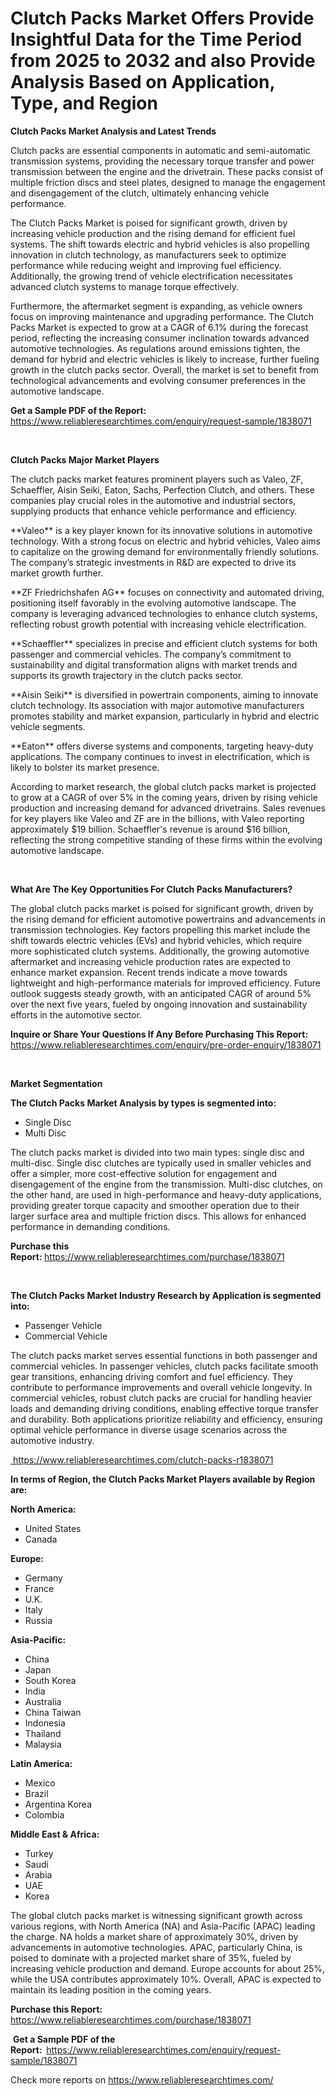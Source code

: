 <p><h1>Clutch Packs Market Offers Provide Insightful Data for the Time Period from 2025 to 2032 and also Provide Analysis Based on Application, Type, and Region</h1></p><p><strong>Clutch Packs Market Analysis and Latest Trends</strong></p>
<p><p>Clutch packs are essential components in automatic and semi-automatic transmission systems, providing the necessary torque transfer and power transmission between the engine and the drivetrain. These packs consist of multiple friction discs and steel plates, designed to manage the engagement and disengagement of the clutch, ultimately enhancing vehicle performance.</p><p>The Clutch Packs Market is poised for significant growth, driven by increasing vehicle production and the rising demand for efficient fuel systems. The shift towards electric and hybrid vehicles is also propelling innovation in clutch technology, as manufacturers seek to optimize performance while reducing weight and improving fuel efficiency. Additionally, the growing trend of vehicle electrification necessitates advanced clutch systems to manage torque effectively.</p><p>Furthermore, the aftermarket segment is expanding, as vehicle owners focus on improving maintenance and upgrading performance. The Clutch Packs Market is expected to grow at a CAGR of 6.1% during the forecast period, reflecting the increasing consumer inclination towards advanced automotive technologies. As regulations around emissions tighten, the demand for hybrid and electric vehicles is likely to increase, further fueling growth in the clutch packs sector. Overall, the market is set to benefit from technological advancements and evolving consumer preferences in the automotive landscape.</p></p>
<p><strong>Get a Sample PDF of the Report:&nbsp;</strong> <a href="https://www.reliableresearchtimes.com/enquiry/request-sample/1838071?utm_campaign=2196&utm_medium=2&utm_source=Github&utm_content=ia&utm_term=30032025&utm_id=clutch-packs">https://www.reliableresearchtimes.com/enquiry/request-sample/1838071</a></p>
<p>&nbsp;</p>
<p><strong>Clutch Packs Major Market Players</strong></p>
<p><p>The clutch packs market features prominent players such as Valeo, ZF, Schaeffler, Aisin Seiki, Eaton, Sachs, Perfection Clutch, and others. These companies play crucial roles in the automotive and industrial sectors, supplying products that enhance vehicle performance and efficiency.</p><p>**Valeo** is a key player known for its innovative solutions in automotive technology. With a strong focus on electric and hybrid vehicles, Valeo aims to capitalize on the growing demand for environmentally friendly solutions. The company’s strategic investments in R&D are expected to drive its market growth further.</p><p>**ZF Friedrichshafen AG** focuses on connectivity and automated driving, positioning itself favorably in the evolving automotive landscape. The company is leveraging advanced technologies to enhance clutch systems, reflecting robust growth potential with increasing vehicle electrification.</p><p>**Schaeffler** specializes in precise and efficient clutch systems for both passenger and commercial vehicles. The company’s commitment to sustainability and digital transformation aligns with market trends and supports its growth trajectory in the clutch packs sector.</p><p>**Aisin Seiki** is diversified in powertrain components, aiming to innovate clutch technology. Its association with major automotive manufacturers promotes stability and market expansion, particularly in hybrid and electric vehicle segments.</p><p>**Eaton** offers diverse systems and components, targeting heavy-duty applications. The company continues to invest in electrification, which is likely to bolster its market presence.</p><p>According to market research, the global clutch packs market is projected to grow at a CAGR of over 5% in the coming years, driven by rising vehicle production and increasing demand for advanced drivetrains. Sales revenues for key players like Valeo and ZF are in the billions, with Valeo reporting approximately $19 billion. Schaeffler's revenue is around $16 billion, reflecting the strong competitive standing of these firms within the evolving automotive landscape.</p></p>
<p>&nbsp;</p>
<p><strong>What Are The Key Opportunities For Clutch Packs Manufacturers?</strong></p>
<p><p>The global clutch packs market is poised for significant growth, driven by the rising demand for efficient automotive powertrains and advancements in transmission technologies. Key factors propelling this market include the shift towards electric vehicles (EVs) and hybrid vehicles, which require more sophisticated clutch systems. Additionally, the growing automotive aftermarket and increasing vehicle production rates are expected to enhance market expansion. Recent trends indicate a move towards lightweight and high-performance materials for improved efficiency. Future outlook suggests steady growth, with an anticipated CAGR of around 5% over the next five years, fueled by ongoing innovation and sustainability efforts in the automotive sector.</p></p>
<p><strong>Inquire or Share Your Questions If Any Before Purchasing This Report:</strong> <a href="https://www.reliableresearchtimes.com/enquiry/pre-order-enquiry/1838071?utm_campaign=2196&utm_medium=2&utm_source=Github&utm_content=ia&utm_term=30032025&utm_id=clutch-packs">https://www.reliableresearchtimes.com/enquiry/pre-order-enquiry/1838071</a></p>
<p>&nbsp;</p>
<p><strong>Market Segmentation</strong></p>
<p><strong>The Clutch Packs Market Analysis by types is segmented into:</strong></p>
<p><ul><li>Single Disc</li><li>Multi Disc</li></ul></p>
<p><p>The clutch packs market is divided into two main types: single disc and multi-disc. Single disc clutches are typically used in smaller vehicles and offer a simpler, more cost-effective solution for engagement and disengagement of the engine from the transmission. Multi-disc clutches, on the other hand, are used in high-performance and heavy-duty applications, providing greater torque capacity and smoother operation due to their larger surface area and multiple friction discs. This allows for enhanced performance in demanding conditions.</p></p>
<p><strong>Purchase this Report:&nbsp;</strong><a href="https://www.reliableresearchtimes.com/purchase/1838071?utm_campaign=2196&utm_medium=2&utm_source=Github&utm_content=ia&utm_term=30032025&utm_id=clutch-packs">https://www.reliableresearchtimes.com/purchase/1838071</a></p>
<p>&nbsp;</p>
<p><strong>The Clutch Packs Market Industry Research by Application is segmented into:</strong></p>
<p><ul><li>Passenger Vehicle</li><li>Commercial Vehicle</li></ul></p>
<p><p>The clutch packs market serves essential functions in both passenger and commercial vehicles. In passenger vehicles, clutch packs facilitate smooth gear transitions, enhancing driving comfort and fuel efficiency. They contribute to performance improvements and overall vehicle longevity. In commercial vehicles, robust clutch packs are crucial for handling heavier loads and demanding driving conditions, enabling effective torque transfer and durability. Both applications prioritize reliability and efficiency, ensuring optimal vehicle performance in diverse usage scenarios across the automotive industry.</p></p>
<p><a href="https://www.reliableresearchtimes.com/clutch-packs-r1838071?utm_campaign=2196&utm_medium=2&utm_source=Github&utm_content=ia&utm_term=30032025&utm_id=clutch-packs">&nbsp;https://www.reliableresearchtimes.com/clutch-packs-r1838071</a></p>
<p><strong>In terms of Region, the Clutch Packs Market Players available by Region are:</strong></p>
<p>
    <p> <strong> North America: </strong>
        <ul>
            <li>United States</li>
            <li>Canada</li>
        </ul>
        </p> 
    <p> <strong> Europe: </strong>
        <ul>
            <li>Germany</li>
            <li>France</li>
            <li>U.K.</li>
            <li>Italy</li>
            <li>Russia</li>
        </ul>
        </p> 
    <p> <strong> Asia-Pacific: </strong>
        <ul>
            <li>China</li>
            <li>Japan</li>
            <li>South Korea</li>
            <li>India</li>
            <li>Australia</li>
            <li>China Taiwan</li>
            <li>Indonesia</li>
            <li>Thailand</li>
            <li>Malaysia</li>
        </ul>
        </p> 
    <p> <strong> Latin America: </strong>
        <ul>
            <li>Mexico</li>
            <li>Brazil</li>
            <li>Argentina Korea</li>
            <li>Colombia</li>
        </ul>
        </p> 
    <p> <strong> Middle East & Africa: </strong>
        <ul>
            <li>Turkey</li>
            <li>Saudi</li>
            <li>Arabia</li>
            <li>UAE</li>
            <li>Korea</li>
        </ul>
    </p>
    </p>
<p><p>The global clutch packs market is witnessing significant growth across various regions, with North America (NA) and Asia-Pacific (APAC) leading the charge. NA holds a market share of approximately 30%, driven by advancements in automotive technologies. APAC, particularly China, is poised to dominate with a projected market share of 35%, fueled by increasing vehicle production and demand. Europe accounts for about 25%, while the USA contributes approximately 10%. Overall, APAC is expected to maintain its leading position in the coming years.</p></p>
<p><strong>Purchase this Report: </strong><a href="https://www.reliableresearchtimes.com/purchase/1838071?utm_campaign=2196&utm_medium=2&utm_source=Github&utm_content=ia&utm_term=30032025&utm_id=clutch-packs">https://www.reliableresearchtimes.com/purchase/1838071</a></p>
<p>&nbsp;<strong>Get a Sample PDF of the Report:&nbsp;&nbsp;</strong><a href="https://www.reliableresearchtimes.com/enquiry/request-sample/1838071?utm_campaign=2196&utm_medium=2&utm_source=Github&utm_content=ia&utm_term=30032025&utm_id=clutch-packs">https://www.reliableresearchtimes.com/enquiry/request-sample/1838071</a></p>
<p><strong></strong></p>
<p>Check more reports on <a href="https://www.reliableresearchtimes.com/?utm_campaign=2196&utm_medium=2&utm_source=Github&utm_content=ia&utm_term=30032025&utm_id=clutch-packs">https://www.reliableresearchtimes.com/</a></p>